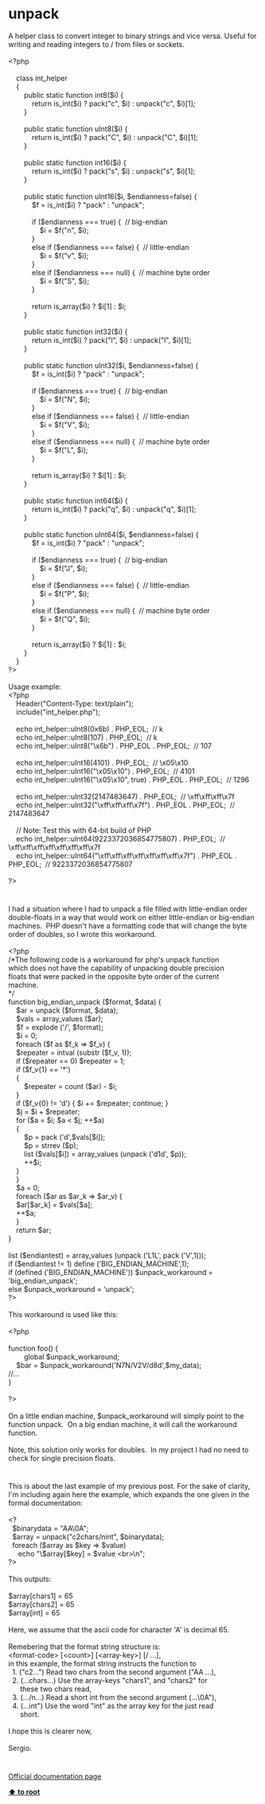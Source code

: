 # unpack




<div class="phpcode"><span class="html">
A helper class to convert integer to binary strings and vice versa. Useful for writing and reading integers to / from files or sockets.<br><br><span class="default">&lt;?php<br><br>&#xA0; &#xA0; </span><span class="keyword">class </span><span class="default">int_helper<br>&#xA0; &#xA0; </span><span class="keyword">{<br>&#xA0; &#xA0; &#xA0; &#xA0; public static function </span><span class="default">int8</span><span class="keyword">(</span><span class="default">$i</span><span class="keyword">) {<br>&#xA0; &#xA0; &#xA0; &#xA0; &#xA0; &#xA0; return </span><span class="default">is_int</span><span class="keyword">(</span><span class="default">$i</span><span class="keyword">) ? </span><span class="default">pack</span><span class="keyword">(</span><span class="string">&quot;c&quot;</span><span class="keyword">, </span><span class="default">$i</span><span class="keyword">) : </span><span class="default">unpack</span><span class="keyword">(</span><span class="string">&quot;c&quot;</span><span class="keyword">, </span><span class="default">$i</span><span class="keyword">)[</span><span class="default">1</span><span class="keyword">];<br>&#xA0; &#xA0; &#xA0; &#xA0; }<br><br>&#xA0; &#xA0; &#xA0; &#xA0; public static function </span><span class="default">uInt8</span><span class="keyword">(</span><span class="default">$i</span><span class="keyword">) {<br>&#xA0; &#xA0; &#xA0; &#xA0; &#xA0; &#xA0; return </span><span class="default">is_int</span><span class="keyword">(</span><span class="default">$i</span><span class="keyword">) ? </span><span class="default">pack</span><span class="keyword">(</span><span class="string">&quot;C&quot;</span><span class="keyword">, </span><span class="default">$i</span><span class="keyword">) : </span><span class="default">unpack</span><span class="keyword">(</span><span class="string">&quot;C&quot;</span><span class="keyword">, </span><span class="default">$i</span><span class="keyword">)[</span><span class="default">1</span><span class="keyword">];<br>&#xA0; &#xA0; &#xA0; &#xA0; }<br><br>&#xA0; &#xA0; &#xA0; &#xA0; public static function </span><span class="default">int16</span><span class="keyword">(</span><span class="default">$i</span><span class="keyword">) {<br>&#xA0; &#xA0; &#xA0; &#xA0; &#xA0; &#xA0; return </span><span class="default">is_int</span><span class="keyword">(</span><span class="default">$i</span><span class="keyword">) ? </span><span class="default">pack</span><span class="keyword">(</span><span class="string">&quot;s&quot;</span><span class="keyword">, </span><span class="default">$i</span><span class="keyword">) : </span><span class="default">unpack</span><span class="keyword">(</span><span class="string">&quot;s&quot;</span><span class="keyword">, </span><span class="default">$i</span><span class="keyword">)[</span><span class="default">1</span><span class="keyword">];<br>&#xA0; &#xA0; &#xA0; &#xA0; }<br><br>&#xA0; &#xA0; &#xA0; &#xA0; public static function </span><span class="default">uInt16</span><span class="keyword">(</span><span class="default">$i</span><span class="keyword">, </span><span class="default">$endianness</span><span class="keyword">=</span><span class="default">false</span><span class="keyword">) {<br>&#xA0; &#xA0; &#xA0; &#xA0; &#xA0; &#xA0; </span><span class="default">$f </span><span class="keyword">= </span><span class="default">is_int</span><span class="keyword">(</span><span class="default">$i</span><span class="keyword">) ? </span><span class="string">&quot;pack&quot; </span><span class="keyword">: </span><span class="string">&quot;unpack&quot;</span><span class="keyword">;<br><br>&#xA0; &#xA0; &#xA0; &#xA0; &#xA0; &#xA0; if (</span><span class="default">$endianness </span><span class="keyword">=== </span><span class="default">true</span><span class="keyword">) {&#xA0; </span><span class="comment">// big-endian<br>&#xA0; &#xA0; &#xA0; &#xA0; &#xA0; &#xA0; &#xA0; &#xA0; </span><span class="default">$i </span><span class="keyword">= </span><span class="default">$f</span><span class="keyword">(</span><span class="string">&quot;n&quot;</span><span class="keyword">, </span><span class="default">$i</span><span class="keyword">);<br>&#xA0; &#xA0; &#xA0; &#xA0; &#xA0; &#xA0; }<br>&#xA0; &#xA0; &#xA0; &#xA0; &#xA0; &#xA0; else if (</span><span class="default">$endianness </span><span class="keyword">=== </span><span class="default">false</span><span class="keyword">) {&#xA0; </span><span class="comment">// little-endian<br>&#xA0; &#xA0; &#xA0; &#xA0; &#xA0; &#xA0; &#xA0; &#xA0; </span><span class="default">$i </span><span class="keyword">= </span><span class="default">$f</span><span class="keyword">(</span><span class="string">&quot;v&quot;</span><span class="keyword">, </span><span class="default">$i</span><span class="keyword">);<br>&#xA0; &#xA0; &#xA0; &#xA0; &#xA0; &#xA0; }<br>&#xA0; &#xA0; &#xA0; &#xA0; &#xA0; &#xA0; else if (</span><span class="default">$endianness </span><span class="keyword">=== </span><span class="default">null</span><span class="keyword">) {&#xA0; </span><span class="comment">// machine byte order<br>&#xA0; &#xA0; &#xA0; &#xA0; &#xA0; &#xA0; &#xA0; &#xA0; </span><span class="default">$i </span><span class="keyword">= </span><span class="default">$f</span><span class="keyword">(</span><span class="string">&quot;S&quot;</span><span class="keyword">, </span><span class="default">$i</span><span class="keyword">);<br>&#xA0; &#xA0; &#xA0; &#xA0; &#xA0; &#xA0; }<br><br>&#xA0; &#xA0; &#xA0; &#xA0; &#xA0; &#xA0; return </span><span class="default">is_array</span><span class="keyword">(</span><span class="default">$i</span><span class="keyword">) ? </span><span class="default">$i</span><span class="keyword">[</span><span class="default">1</span><span class="keyword">] : </span><span class="default">$i</span><span class="keyword">;<br>&#xA0; &#xA0; &#xA0; &#xA0; }<br><br>&#xA0; &#xA0; &#xA0; &#xA0; public static function </span><span class="default">int32</span><span class="keyword">(</span><span class="default">$i</span><span class="keyword">) {<br>&#xA0; &#xA0; &#xA0; &#xA0; &#xA0; &#xA0; return </span><span class="default">is_int</span><span class="keyword">(</span><span class="default">$i</span><span class="keyword">) ? </span><span class="default">pack</span><span class="keyword">(</span><span class="string">&quot;l&quot;</span><span class="keyword">, </span><span class="default">$i</span><span class="keyword">) : </span><span class="default">unpack</span><span class="keyword">(</span><span class="string">&quot;l&quot;</span><span class="keyword">, </span><span class="default">$i</span><span class="keyword">)[</span><span class="default">1</span><span class="keyword">];<br>&#xA0; &#xA0; &#xA0; &#xA0; }<br><br>&#xA0; &#xA0; &#xA0; &#xA0; public static function </span><span class="default">uInt32</span><span class="keyword">(</span><span class="default">$i</span><span class="keyword">, </span><span class="default">$endianness</span><span class="keyword">=</span><span class="default">false</span><span class="keyword">) {<br>&#xA0; &#xA0; &#xA0; &#xA0; &#xA0; &#xA0; </span><span class="default">$f </span><span class="keyword">= </span><span class="default">is_int</span><span class="keyword">(</span><span class="default">$i</span><span class="keyword">) ? </span><span class="string">&quot;pack&quot; </span><span class="keyword">: </span><span class="string">&quot;unpack&quot;</span><span class="keyword">;<br><br>&#xA0; &#xA0; &#xA0; &#xA0; &#xA0; &#xA0; if (</span><span class="default">$endianness </span><span class="keyword">=== </span><span class="default">true</span><span class="keyword">) {&#xA0; </span><span class="comment">// big-endian<br>&#xA0; &#xA0; &#xA0; &#xA0; &#xA0; &#xA0; &#xA0; &#xA0; </span><span class="default">$i </span><span class="keyword">= </span><span class="default">$f</span><span class="keyword">(</span><span class="string">&quot;N&quot;</span><span class="keyword">, </span><span class="default">$i</span><span class="keyword">);<br>&#xA0; &#xA0; &#xA0; &#xA0; &#xA0; &#xA0; }<br>&#xA0; &#xA0; &#xA0; &#xA0; &#xA0; &#xA0; else if (</span><span class="default">$endianness </span><span class="keyword">=== </span><span class="default">false</span><span class="keyword">) {&#xA0; </span><span class="comment">// little-endian<br>&#xA0; &#xA0; &#xA0; &#xA0; &#xA0; &#xA0; &#xA0; &#xA0; </span><span class="default">$i </span><span class="keyword">= </span><span class="default">$f</span><span class="keyword">(</span><span class="string">&quot;V&quot;</span><span class="keyword">, </span><span class="default">$i</span><span class="keyword">);<br>&#xA0; &#xA0; &#xA0; &#xA0; &#xA0; &#xA0; }<br>&#xA0; &#xA0; &#xA0; &#xA0; &#xA0; &#xA0; else if (</span><span class="default">$endianness </span><span class="keyword">=== </span><span class="default">null</span><span class="keyword">) {&#xA0; </span><span class="comment">// machine byte order<br>&#xA0; &#xA0; &#xA0; &#xA0; &#xA0; &#xA0; &#xA0; &#xA0; </span><span class="default">$i </span><span class="keyword">= </span><span class="default">$f</span><span class="keyword">(</span><span class="string">&quot;L&quot;</span><span class="keyword">, </span><span class="default">$i</span><span class="keyword">);<br>&#xA0; &#xA0; &#xA0; &#xA0; &#xA0; &#xA0; }<br><br>&#xA0; &#xA0; &#xA0; &#xA0; &#xA0; &#xA0; return </span><span class="default">is_array</span><span class="keyword">(</span><span class="default">$i</span><span class="keyword">) ? </span><span class="default">$i</span><span class="keyword">[</span><span class="default">1</span><span class="keyword">] : </span><span class="default">$i</span><span class="keyword">;<br>&#xA0; &#xA0; &#xA0; &#xA0; }<br><br>&#xA0; &#xA0; &#xA0; &#xA0; public static function </span><span class="default">int64</span><span class="keyword">(</span><span class="default">$i</span><span class="keyword">) {<br>&#xA0; &#xA0; &#xA0; &#xA0; &#xA0; &#xA0; return </span><span class="default">is_int</span><span class="keyword">(</span><span class="default">$i</span><span class="keyword">) ? </span><span class="default">pack</span><span class="keyword">(</span><span class="string">&quot;q&quot;</span><span class="keyword">, </span><span class="default">$i</span><span class="keyword">) : </span><span class="default">unpack</span><span class="keyword">(</span><span class="string">&quot;q&quot;</span><span class="keyword">, </span><span class="default">$i</span><span class="keyword">)[</span><span class="default">1</span><span class="keyword">];<br>&#xA0; &#xA0; &#xA0; &#xA0; }<br><br>&#xA0; &#xA0; &#xA0; &#xA0; public static function </span><span class="default">uInt64</span><span class="keyword">(</span><span class="default">$i</span><span class="keyword">, </span><span class="default">$endianness</span><span class="keyword">=</span><span class="default">false</span><span class="keyword">) {<br>&#xA0; &#xA0; &#xA0; &#xA0; &#xA0; &#xA0; </span><span class="default">$f </span><span class="keyword">= </span><span class="default">is_int</span><span class="keyword">(</span><span class="default">$i</span><span class="keyword">) ? </span><span class="string">&quot;pack&quot; </span><span class="keyword">: </span><span class="string">&quot;unpack&quot;</span><span class="keyword">;<br><br>&#xA0; &#xA0; &#xA0; &#xA0; &#xA0; &#xA0; if (</span><span class="default">$endianness </span><span class="keyword">=== </span><span class="default">true</span><span class="keyword">) {&#xA0; </span><span class="comment">// big-endian<br>&#xA0; &#xA0; &#xA0; &#xA0; &#xA0; &#xA0; &#xA0; &#xA0; </span><span class="default">$i </span><span class="keyword">= </span><span class="default">$f</span><span class="keyword">(</span><span class="string">&quot;J&quot;</span><span class="keyword">, </span><span class="default">$i</span><span class="keyword">);<br>&#xA0; &#xA0; &#xA0; &#xA0; &#xA0; &#xA0; }<br>&#xA0; &#xA0; &#xA0; &#xA0; &#xA0; &#xA0; else if (</span><span class="default">$endianness </span><span class="keyword">=== </span><span class="default">false</span><span class="keyword">) {&#xA0; </span><span class="comment">// little-endian<br>&#xA0; &#xA0; &#xA0; &#xA0; &#xA0; &#xA0; &#xA0; &#xA0; </span><span class="default">$i </span><span class="keyword">= </span><span class="default">$f</span><span class="keyword">(</span><span class="string">&quot;P&quot;</span><span class="keyword">, </span><span class="default">$i</span><span class="keyword">);<br>&#xA0; &#xA0; &#xA0; &#xA0; &#xA0; &#xA0; }<br>&#xA0; &#xA0; &#xA0; &#xA0; &#xA0; &#xA0; else if (</span><span class="default">$endianness </span><span class="keyword">=== </span><span class="default">null</span><span class="keyword">) {&#xA0; </span><span class="comment">// machine byte order<br>&#xA0; &#xA0; &#xA0; &#xA0; &#xA0; &#xA0; &#xA0; &#xA0; </span><span class="default">$i </span><span class="keyword">= </span><span class="default">$f</span><span class="keyword">(</span><span class="string">&quot;Q&quot;</span><span class="keyword">, </span><span class="default">$i</span><span class="keyword">);<br>&#xA0; &#xA0; &#xA0; &#xA0; &#xA0; &#xA0; }<br><br>&#xA0; &#xA0; &#xA0; &#xA0; &#xA0; &#xA0; return </span><span class="default">is_array</span><span class="keyword">(</span><span class="default">$i</span><span class="keyword">) ? </span><span class="default">$i</span><span class="keyword">[</span><span class="default">1</span><span class="keyword">] : </span><span class="default">$i</span><span class="keyword">;<br>&#xA0; &#xA0; &#xA0; &#xA0; }<br>&#xA0; &#xA0; }<br></span><span class="default">?&gt;<br></span><br>Usage example:<br><span class="default">&lt;?php<br>&#xA0; &#xA0; Header</span><span class="keyword">(</span><span class="string">&quot;Content-Type: text/plain&quot;</span><span class="keyword">);<br>&#xA0; &#xA0; include(</span><span class="string">&quot;int_helper.php&quot;</span><span class="keyword">);<br><br>&#xA0; &#xA0; echo </span><span class="default">int_helper</span><span class="keyword">::</span><span class="default">uInt8</span><span class="keyword">(</span><span class="default">0x6b</span><span class="keyword">) . </span><span class="default">PHP_EOL</span><span class="keyword">;&#xA0; </span><span class="comment">// k<br>&#xA0; &#xA0; </span><span class="keyword">echo </span><span class="default">int_helper</span><span class="keyword">::</span><span class="default">uInt8</span><span class="keyword">(</span><span class="default">107</span><span class="keyword">) . </span><span class="default">PHP_EOL</span><span class="keyword">;&#xA0; </span><span class="comment">// k<br>&#xA0; &#xA0; </span><span class="keyword">echo </span><span class="default">int_helper</span><span class="keyword">::</span><span class="default">uInt8</span><span class="keyword">(</span><span class="string">&quot;\x6b&quot;</span><span class="keyword">) . </span><span class="default">PHP_EOL </span><span class="keyword">. </span><span class="default">PHP_EOL</span><span class="keyword">;&#xA0; </span><span class="comment">// 107<br><br>&#xA0; &#xA0; </span><span class="keyword">echo </span><span class="default">int_helper</span><span class="keyword">::</span><span class="default">uInt16</span><span class="keyword">(</span><span class="default">4101</span><span class="keyword">) . </span><span class="default">PHP_EOL</span><span class="keyword">;&#xA0; </span><span class="comment">// \x05\x10<br>&#xA0; &#xA0; </span><span class="keyword">echo </span><span class="default">int_helper</span><span class="keyword">::</span><span class="default">uInt16</span><span class="keyword">(</span><span class="string">&quot;\x05\x10&quot;</span><span class="keyword">) . </span><span class="default">PHP_EOL</span><span class="keyword">;&#xA0; </span><span class="comment">// 4101<br>&#xA0; &#xA0; </span><span class="keyword">echo </span><span class="default">int_helper</span><span class="keyword">::</span><span class="default">uInt16</span><span class="keyword">(</span><span class="string">&quot;\x05\x10&quot;</span><span class="keyword">, </span><span class="default">true</span><span class="keyword">) . </span><span class="default">PHP_EOL </span><span class="keyword">. </span><span class="default">PHP_EOL</span><span class="keyword">;&#xA0; </span><span class="comment">// 1296<br><br>&#xA0; &#xA0; </span><span class="keyword">echo </span><span class="default">int_helper</span><span class="keyword">::</span><span class="default">uInt32</span><span class="keyword">(</span><span class="default">2147483647</span><span class="keyword">) . </span><span class="default">PHP_EOL</span><span class="keyword">;&#xA0; </span><span class="comment">// \xff\xff\xff\x7f<br>&#xA0; &#xA0; </span><span class="keyword">echo </span><span class="default">int_helper</span><span class="keyword">::</span><span class="default">uInt32</span><span class="keyword">(</span><span class="string">&quot;\xff\xff\xff\x7f&quot;</span><span class="keyword">) . </span><span class="default">PHP_EOL </span><span class="keyword">. </span><span class="default">PHP_EOL</span><span class="keyword">;&#xA0; </span><span class="comment">// 2147483647<br><br>&#xA0; &#xA0; // Note: Test this with 64-bit build of PHP<br>&#xA0; &#xA0; </span><span class="keyword">echo </span><span class="default">int_helper</span><span class="keyword">::</span><span class="default">uInt64</span><span class="keyword">(</span><span class="default">9223372036854775807</span><span class="keyword">) . </span><span class="default">PHP_EOL</span><span class="keyword">;&#xA0; </span><span class="comment">// \xff\xff\xff\xff\xff\xff\xff\x7f<br>&#xA0; &#xA0; </span><span class="keyword">echo </span><span class="default">int_helper</span><span class="keyword">::</span><span class="default">uInt64</span><span class="keyword">(</span><span class="string">&quot;\xff\xff\xff\xff\xff\xff\xff\x7f&quot;</span><span class="keyword">) . </span><span class="default">PHP_EOL </span><span class="keyword">. </span><span class="default">PHP_EOL</span><span class="keyword">;&#xA0; </span><span class="comment">// 9223372036854775807<br><br></span><span class="default">?&gt;</span>
</span>
</div>
  

#


<div class="phpcode"><span class="html">
I had a situation where I had to unpack a file filled with little-endian order double-floats in a way that would work on either little-endian or big-endian machines.&#xA0; PHP doesn&apos;t have a formatting code that will change the byte order of doubles, so I wrote this workaround.<br><br><span class="default">&lt;?php<br></span><span class="comment">/*The following code is a workaround for php&apos;s unpack function<br>which does not have the capability of unpacking double precision<br>floats that were packed in the opposite byte order of the current<br>machine.<br>*/<br></span><span class="keyword">function </span><span class="default">big_endian_unpack </span><span class="keyword">(</span><span class="default">$format</span><span class="keyword">, </span><span class="default">$data</span><span class="keyword">) {<br>&#xA0; &#xA0; </span><span class="default">$ar </span><span class="keyword">= </span><span class="default">unpack </span><span class="keyword">(</span><span class="default">$format</span><span class="keyword">, </span><span class="default">$data</span><span class="keyword">);<br>&#xA0; &#xA0; </span><span class="default">$vals </span><span class="keyword">= </span><span class="default">array_values </span><span class="keyword">(</span><span class="default">$ar</span><span class="keyword">);<br>&#xA0; &#xA0; </span><span class="default">$f </span><span class="keyword">= </span><span class="default">explode </span><span class="keyword">(</span><span class="string">&apos;/&apos;</span><span class="keyword">, </span><span class="default">$format</span><span class="keyword">);<br>&#xA0; &#xA0; </span><span class="default">$i </span><span class="keyword">= </span><span class="default">0</span><span class="keyword">;<br>&#xA0; &#xA0; foreach (</span><span class="default">$f </span><span class="keyword">as </span><span class="default">$f_k </span><span class="keyword">=&gt; </span><span class="default">$f_v</span><span class="keyword">) {<br>&#xA0; &#xA0; </span><span class="default">$repeater </span><span class="keyword">= </span><span class="default">intval </span><span class="keyword">(</span><span class="default">substr </span><span class="keyword">(</span><span class="default">$f_v</span><span class="keyword">, </span><span class="default">1</span><span class="keyword">));<br>&#xA0; &#xA0; if (</span><span class="default">$repeater </span><span class="keyword">== </span><span class="default">0</span><span class="keyword">) </span><span class="default">$repeater </span><span class="keyword">= </span><span class="default">1</span><span class="keyword">;<br>&#xA0; &#xA0; if (</span><span class="default">$f_v</span><span class="keyword">{</span><span class="default">1</span><span class="keyword">} == </span><span class="string">&apos;*&apos;</span><span class="keyword">)<br>&#xA0; &#xA0; {<br>&#xA0; &#xA0; &#xA0; &#xA0; </span><span class="default">$repeater </span><span class="keyword">= </span><span class="default">count </span><span class="keyword">(</span><span class="default">$ar</span><span class="keyword">) - </span><span class="default">$i</span><span class="keyword">;<br>&#xA0; &#xA0; }<br>&#xA0; &#xA0; if (</span><span class="default">$f_v</span><span class="keyword">{</span><span class="default">0</span><span class="keyword">} != </span><span class="string">&apos;d&apos;</span><span class="keyword">) { </span><span class="default">$i </span><span class="keyword">+= </span><span class="default">$repeater</span><span class="keyword">; continue; }<br>&#xA0; &#xA0; </span><span class="default">$j </span><span class="keyword">= </span><span class="default">$i </span><span class="keyword">+ </span><span class="default">$repeater</span><span class="keyword">;<br>&#xA0; &#xA0; for (</span><span class="default">$a </span><span class="keyword">= </span><span class="default">$i</span><span class="keyword">; </span><span class="default">$a </span><span class="keyword">&lt; </span><span class="default">$j</span><span class="keyword">; ++</span><span class="default">$a</span><span class="keyword">)<br>&#xA0; &#xA0; {<br>&#xA0; &#xA0; &#xA0; &#xA0; </span><span class="default">$p </span><span class="keyword">= </span><span class="default">pack </span><span class="keyword">(</span><span class="string">&apos;d&apos;</span><span class="keyword">,</span><span class="default">$vals</span><span class="keyword">[</span><span class="default">$i</span><span class="keyword">]);<br>&#xA0; &#xA0; &#xA0; &#xA0; </span><span class="default">$p </span><span class="keyword">= </span><span class="default">strrev </span><span class="keyword">(</span><span class="default">$p</span><span class="keyword">);<br>&#xA0; &#xA0; &#xA0; &#xA0; list (</span><span class="default">$vals</span><span class="keyword">[</span><span class="default">$i</span><span class="keyword">]) = </span><span class="default">array_values </span><span class="keyword">(</span><span class="default">unpack </span><span class="keyword">(</span><span class="string">&apos;d1d&apos;</span><span class="keyword">, </span><span class="default">$p</span><span class="keyword">));<br>&#xA0; &#xA0; &#xA0; &#xA0; ++</span><span class="default">$i</span><span class="keyword">;<br>&#xA0; &#xA0; }<br>&#xA0; &#xA0; }<br>&#xA0; &#xA0; </span><span class="default">$a </span><span class="keyword">= </span><span class="default">0</span><span class="keyword">;<br>&#xA0; &#xA0; foreach (</span><span class="default">$ar </span><span class="keyword">as </span><span class="default">$ar_k </span><span class="keyword">=&gt; </span><span class="default">$ar_v</span><span class="keyword">) {<br>&#xA0; &#xA0; </span><span class="default">$ar</span><span class="keyword">[</span><span class="default">$ar_k</span><span class="keyword">] = </span><span class="default">$vals</span><span class="keyword">[</span><span class="default">$a</span><span class="keyword">];<br>&#xA0; &#xA0; ++</span><span class="default">$a</span><span class="keyword">;<br>&#xA0; &#xA0; }<br>&#xA0; &#xA0; return </span><span class="default">$ar</span><span class="keyword">;<br>}<br><br>list (</span><span class="default">$endiantest</span><span class="keyword">) = </span><span class="default">array_values </span><span class="keyword">(</span><span class="default">unpack </span><span class="keyword">(</span><span class="string">&apos;L1L&apos;</span><span class="keyword">, </span><span class="default">pack </span><span class="keyword">(</span><span class="string">&apos;V&apos;</span><span class="keyword">,</span><span class="default">1</span><span class="keyword">)));<br>if (</span><span class="default">$endiantest </span><span class="keyword">!= </span><span class="default">1</span><span class="keyword">) </span><span class="default">define </span><span class="keyword">(</span><span class="string">&apos;BIG_ENDIAN_MACHINE&apos;</span><span class="keyword">,</span><span class="default">1</span><span class="keyword">);<br>if (</span><span class="default">defined </span><span class="keyword">(</span><span class="string">&apos;BIG_ENDIAN_MACHINE&apos;</span><span class="keyword">)) </span><span class="default">$unpack_workaround </span><span class="keyword">= </span><span class="string">&apos;big_endian_unpack&apos;</span><span class="keyword">;<br>else </span><span class="default">$unpack_workaround </span><span class="keyword">= </span><span class="string">&apos;unpack&apos;</span><span class="keyword">;<br></span><span class="default">?&gt;<br></span><br>This workaround is used like this:<br><br><span class="default">&lt;?php<br><br></span><span class="keyword">function </span><span class="default">foo</span><span class="keyword">() {<br>&#xA0; &#xA0; &#xA0; &#xA0; global </span><span class="default">$unpack_workaround</span><span class="keyword">;<br>&#xA0; &#xA0; </span><span class="default">$bar </span><span class="keyword">= </span><span class="default">$unpack_workaround</span><span class="keyword">(</span><span class="string">&apos;N7N/V2V/d8d&apos;</span><span class="keyword">,</span><span class="default">$my_data</span><span class="keyword">);<br></span><span class="comment">//...<br></span><span class="keyword">}<br><br></span><span class="default">?&gt;<br></span><br>On a little endian machine, $unpack_workaround will simply point to the function unpack.&#xA0; On a big endian machine, it will call the workaround function.<br><br>Note, this solution only works for doubles.&#xA0; In my project I had no need to check for single precision floats.</span>
</div>
  

#


<div class="phpcode"><span class="html">
This is about the last example of my previous post. For the sake of clarity, I&apos;m including again here the example, which expands the one given in the formal documentation:<br><br>&lt;?<br>&#xA0; $binarydata = &quot;AA\0A&quot;;<br>&#xA0; $array = unpack(&quot;c2chars/nint&quot;, $binarydata);<br>&#xA0; foreach ($array as $key =&gt; $value)<br>&#xA0; &#xA0;&#xA0; echo &quot;\$array[$key] = $value &lt;br&gt;\n&quot;;<br>?&gt;<br><br>This outputs:<br><br>$array[chars1] = 65 <br>$array[chars2] = 65 <br>$array[int] = 65 <br><br>Here, we assume that the ascii code for character &apos;A&apos; is decimal 65.<br><br>Remebering that the format string structure is:<br>&lt;format-code&gt; [&lt;count&gt;] [&lt;array-key&gt;] [/ ...],<br>in this example, the format string instructs the function to<br>&#xA0; 1. (&quot;c2...&quot;) Read two chars from the second argument (&quot;AA ...), <br>&#xA0; 2. (...chars...) Use the array-keys &quot;chars1&quot;, and &quot;chars2&quot; for <br>&#xA0; &#xA0; &#xA0; these two chars read,<br>&#xA0; 3. (.../n...) Read a short int from the second argument (...\0A&quot;),<br>&#xA0; 4. (...int&quot;) Use the word &quot;int&quot; as the array key for the just read<br>&#xA0; &#xA0; &#xA0; short.<br><br>I hope this is clearer now,<br><br>Sergio.</span>
</div>
  

#

[Official documentation page](https://www.php.net/manual/en/function.unpack.php)

**[⬆ to root](/)**